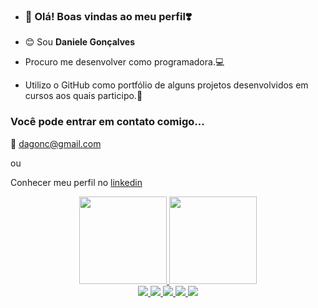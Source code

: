 -  ###  🔭 Olá! Boas vindas ao meu perfil❣️

- 😊 Sou **Daniele Gonçalves** 
- Procuro me desenvolver como programadora.💻
- Utilizo o GitHub como portfólio de alguns projetos desenvolvidos em cursos aos quais participo.📑

### Você pode entrar em contato comigo...

📧 dagonc@gmail.com

ou

Conhecer meu perfil no [linkedin](https://www.linkedin.com/in/daniele-gon%C3%A7alves-31692433?lipi=urn%3Ali%3Apage%3Ad_flagship3_profile_view_base_contact_details%3BflgtIpoKRJSWfb4aJlMgtg%3D%3D)
  

<div align="center">
  <a href="https://github.com/danigonc">
  <img height="140em" src="https://github-readme-stats.vercel.app/api?username=danigonc&show_icons=true&theme=radical&include_all_commits=true&count_private=true"/>
  <img height="140em" src="https://github-readme-stats.vercel.app/api/top-langs/?username=danigonc&layout=compact&langs_count=7&theme=radical"/>
</div>
  
  <div align="center"; "down"> 
  <img src="https://img.shields.io/badge/Python-FFD43B?style=for-the-badge&logo=python&logoColor=blue"/>  
  <img src="https://img.shields.io/badge/HTML5-E34F26?style=for-the-badge&logo=html5&logoColor=white"/>
  <img src="https://img.shields.io/badge/CSS3-1572B6?style=for-the-badge&logo=css3&logoColor=white"/>  
  <img src="https://img.shields.io/badge/JavaScript-323330?style=for-the-badge&logo=javascript&logoColor=F7DF1E"/>
  <img src="https://img.shields.io/badge/Scratch-4D97FF?style=for-the-badge&logo=Scratch&logoColor=white"/>
  
</div>




